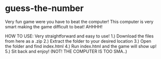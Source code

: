 # guess-the-number
Very fun game were you have to beat the computer! This computer is very smart making the game difficult to beat! AHHHH! 

HOW TO USE: Very straightforward and easy to use! 
1.) Download the files from here as a .zip 
2.) Extract the folder to your desired location 
3.) Open the folder and find index.html 
4.) Run index.html and the game will show up! 
5.) Sit back and enjoy! (NOT! THE COMPUTER IS TOO SMA..)
